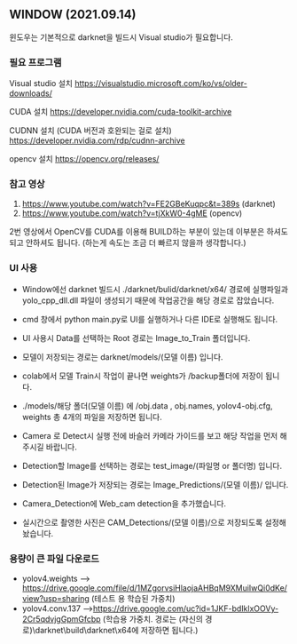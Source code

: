 ## WINDOW (2021.09.14)

윈도우는 기본적으로 darknet을 빌드시 Visual studio가 필요합니다.


### **필요 프로그램**


Visual studio 설치
https://visualstudio.microsoft.com/ko/vs/older-downloads/

CUDA 설치 
https://developer.nvidia.com/cuda-toolkit-archive

CUDNN 설치 (CUDA 버전과 호완되는 걸로 설치)
https://developer.nvidia.com/rdp/cudnn-archive

opencv 설치 
https://opencv.org/releases/

### **참고 영상**

1. https://www.youtube.com/watch?v=FE2GBeKuqpc&t=389s (darknet)
2. https://www.youtube.com/watch?v=tjXkW0-4gME (opencv)

2번 영상에서 OpenCV를 CUDA를 이용해 BUILD하는 부분이 있는데 이부분은 하셔도 되고 안하셔도 됩니다.
(하는게 속도는 조금 더 빠르지 않을까 생각합니다.)


### **UI 사용**

- Window에선 darknet 빌드시 ./darknet/bulid/darknet/x64/ 경로에 실행파일과 yolo_cpp_dll.dll 파일이 생성되기 때문에 작업공간을 해당 경로로 잡았습니다.

- cmd 창에서 python main.py로 UI를 실행하거나 다른 IDE로 실행해도 됩니다.

- UI 사용시 Data를 선택하는 Root 경로는 Image_to_Train 폴더입니다.

- 모델이 저장되는 경로는 darknet/models/(모델 이름) 입니다.

- colab에서 모델 Train시 작업이 끝나면 weights가 /backup폴더에 저장이 됩니다.

- ./models/해당 폴더(모델 이름) 에 /obj.data , obj.names, yolov4-obj.cfg, weights 총 4개의 파일을 저장하면 됩니다.

- Camera 로 Detect시 실행 전에 바슬러 카메라 가이드를 보고 해당 작업을 먼저 해주시길 바랍니다.

- Detection할 Image를 선택하는 경로는 test_image/(파일명 or 폴더명) 입니다.

- Detection된 Image가 저장되는 경로는 Image_Predictions/(모델 이름)/ 입니다.

- Camera_Detection에 Web_cam detection을 추가했습니다.

- 실시간으로 촬영한 사진은 CAM_Detections/(모델 이름)/으로 저장되도록 설정해놨습니다.

### 용량이 큰 파일 다운로드 

- yolov4.weights --> https://drive.google.com/file/d/1MZgorvsiHlaojaAHBqM9XMuiIwQi0dKe/view?usp=sharing
(테스트 용 학습된 가중치)
- yolov4.conv.137 -->https://drive.google.com/uc?id=1JKF-bdIklxOOVy-2Cr5qdvjgGpmGfcbp
(학습용 가중치. 경로는 (자신의 경로)\darknet\build\darknet\x64에 저장하면 됩니다.)
